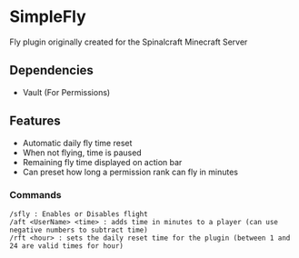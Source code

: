 # SimpleFly
Fly plugin originally created for the Spinalcraft Minecraft Server

## Dependencies
- Vault (For Permissions)


## Features
- Automatic daily fly time reset
- When not flying, time is paused
- Remaining fly time displayed on action bar
- Can preset how long a permission rank can fly in minutes

### Commands
```
/sfly : Enables or Disables flight
/aft <UserName> <time> : adds time in minutes to a player (can use negative numbers to subtract time)
/rft <hour> : sets the daily reset time for the plugin (between 1 and 24 are valid times for hour)
```

